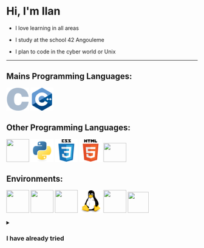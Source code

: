 <h1> Hi, I'm Ilan </h1>
  
- I love learning in all areas

- I study at the school 42 Angouleme

- I plan to code in the cyber world or Unix

---

<h2 align="left">Mains Programming Languages: </h3>
<p align="left">
  <a> <img src="https://raw.githubusercontent.com/devicons/devicon/master/icons/c/c-original.svg" width="60" height="60"/> </a>
  <a> <img src="https://raw.githubusercontent.com/devicons/devicon/master/icons/cplusplus/cplusplus-original.svg" width="60" height="60"/> </a>
</p>

<h2 align="left">Other Programming Languages: </h3>
<p align="left">
  <a> <img src="https://user-images.githubusercontent.com/103866722/177873824-ac727cae-29d5-406d-87de-93bb2bf21f02.png" width="60" height="60"/> </a>
  <a> <img src="https://raw.githubusercontent.com/devicons/devicon/master/icons/python/python-original.svg" width="60" height="60"/> </a>
  <a> <img src="https://raw.githubusercontent.com/devicons/devicon/master/icons/css3/css3-original-wordmark.svg" width="60" height="60"/> </a> 
  <a> <img src="https://raw.githubusercontent.com/devicons/devicon/master/icons/html5/html5-original-wordmark.svg" width="60" height="60"/> </a>
  <a> <img src="https://cours.cocadmin.com/content-assets/public/eyJhbGciOiJIUzI1NiJ9.eyJvYmplY3Rfa2V5IjoiUDRMTWtRYkNvWWRUNk5pRThaakVURWJ3IiwiZG9tYWluIjoiY291cnMuY29jYWRtaW4uY29tIn0.HogF8S6jOTzXpQgkUT95wShOUHYR5Z_iC48H1T41mOI" width="60" height="50"/> </a>
</p>

<h2 align="left">Environments:</h3>
<p align="left">
  <a> <img src="https://img.icons8.com/color/512/bash.png" width="60" height="60"/> </a> 
  <a> <img src="https://img.icons8.com/color/512/visual-studio-code-2019.png" width="60" height="60"/> </a>
  <a> <img src="https://www.vectorlogo.zone/logos/git-scm/git-scm-icon.svg" width="60" height="60"/> </a>
  <a> <img src="https://raw.githubusercontent.com/devicons/devicon/master/icons/linux/linux-original.svg" width="60" height="60"/> </a>
  <a> <img src="https://upload.wikimedia.org/wikipedia/commons/thumb/9/9e/UbuntuCoF.svg/1024px-UbuntuCoF.svg.png" width="60" height="60"/> </a>
  <a> <img src="https://upload.wikimedia.org/wikipedia/commons/thumb/f/ff/VirtualBox_2024_Logo.svg/1200px-VirtualBox_2024_Logo.svg.png" width="55" height="55"/> </a>
</p>

<details>
<summary><h3>I have already tried</h3></summary>
  <p align="left"> 
    <a href="https://www.arduino.cc/" target="_blank" rel="noreferrer"> <img src="https://cdn.worldvectorlogo.com/logos/arduino-1.svg" alt="arduino" width="60" height="60"/> </a> 
    <a href="https://www.blender.org/" target="_blank" rel="noreferrer"> <img src="https://download.blender.org/branding/community/blender_community_badge_white.svg" alt="blender" width="60" height="60"/> </a> 
    <a href="https://unrealengine.com/" target="_blank" rel="noreferrer"> <img src="https://raw.githubusercontent.com/kenangundogan/fontisto/036b7eca71aab1bef8e6a0518f7329f13ed62f6b/icons/svg/brand/unreal-engine.svg" alt="unreal" width="60" height="60"/> </a>
  </p>
</details>
